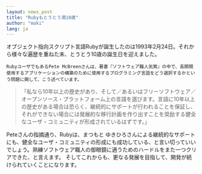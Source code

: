 ```yaml
---
layout: news_post
title: "Rubyもとうとう満10歳"
author: "maki"
lang: ja
---
```


オブジェクト指向スクリプト言語Rubyが誕生したのは1993年2月24日。それから様々な遍歴を重ねた末、とうとう10歳の誕生日を迎えました。

    RubyユーザでもあるPete McBreenさんは、著書『ソフトウェア職人気質』の中で、長期間使用するアプリケーションの構築のために使用するプログラミング言語をどう選択するかという問題に関して、こう述べています。

> 「私なら10年以上の歴史があり、そして／あるいはフリーソフトウェア／オープンソース・プラットフォーム上の言語を選びます。言語に10年以上の歴史がある場合は恐らく、継続的にサポートが行われることを保証し、それができない場合には発展的な移行計画を作り出すことを奨励する健全なユーザ・コミュニティが形成されているはずです。」

 Peteさんの指摘通り、Rubyは、まつもと ゆきひろさんによる継続的なサポートにも、健全なユーザ・コミュニティの形成にも成功している、と言い切っていいでしょう。熟練ソフトウェア職人の御眼鏡に適うためのハードルをまた一つクリアできた、と言えます。 そしてこれからも、更なる発展を目指して、開発が続けられていくことになります。 
